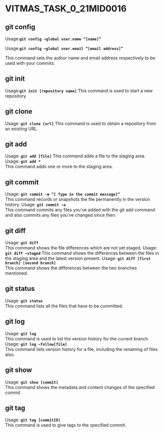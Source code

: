 # VITMAS_TASK_0_21MID0016

## git config
Usage:**`git config –global user.name “[name]”`** 

Usage:**`git config –global user.email “[email address]”`** 

This command sets the author name and email address respectively to be used with your commits.

## git init
Usage:**`git init [repository name]`**
This command is used to start a new repository.

## git clone
Usage: **`git clone [url]`**
This command is used to obtain a repository from an existing URL.

## git add
Usage: **`git add [file]`**
This command adds a file to the staging area.
Usage: **`git add *`**  
This command adds one or more to the staging area.

## git commit
Usage: **`git commit -m “[ Type in the commit message]”`**  
This command records or snapshots the file permanently in the version history.
Usage: **`git commit -a`**  
This command commits any files you’ve added with the git add command and also commits any files you’ve changed since then.

## git diff
Usage: **`git diff`**  
This command shows the file differences which are not yet staged.
Usage: **`git diff –staged`** 
This command shows the differences between the files in the staging area and the latest version present.
Usage: **`git diff [first branch] [second branch]`**  
This command shows the differences between the two branches mentioned.

## git status
Usage: **`git status`**  
This command lists all the files that have to be committed.

## git log
Usage: **`git log`**  
This command is used to list the version history for the current branch.
Usage: **`git log –follow[file]`**  
This command lists version history for a file, including the renaming of files also.

## git show
Usage: **`git show [commit]`**  
This command shows the metadata and content changes of the specified commit.

## git tag
Usage: **`git tag [commitID]`**  
This command is used to give tags to the specified commit.

